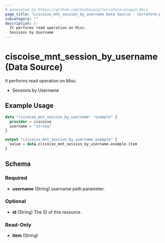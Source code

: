 ```yaml
---
# generated by https://github.com/hashicorp/terraform-plugin-docs
page_title: "ciscoise_mnt_session_by_username Data Source - terraform-provider-ciscoise"
subcategory: ""
description: |-
  It performs read operation on Misc.
  Sessions by Username
---
```


# ciscoise_mnt_session_by_username (Data Source)

It performs read operation on Misc.

- Sessions by Username

## Example Usage

```terraform
data "ciscoise_mnt_session_by_username" "example" {
  provider = ciscoise
  username = "string"
}

output "ciscoise_mnt_session_by_username_example" {
  value = data.ciscoise_mnt_session_by_username.example.item
}
```

<!-- schema generated by tfplugindocs -->
## Schema

### Required

- **username** (String) username path parameter.

### Optional

- **id** (String) The ID of this resource.

### Read-Only

- **item** (String)


